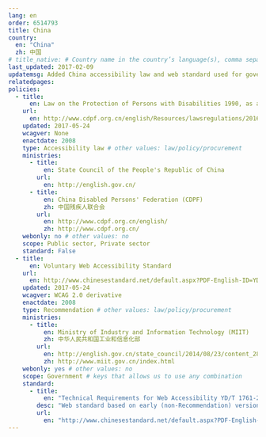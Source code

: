 ```yaml
---
lang: en
order: 6514793
title: China
country:
  en: "China"
  zh: 中国
# title_native: # Country name in the country’s language(s), comma separated. For Switzerland: Schweiz, Suisse, Svizzera, Svizra
last_updated: 2017-02-09
updatemsg: Added China accessibility law and web standard used for government websites.
relatedpages:
policies:
  - title:
      en: Law on the Protection of Persons with Disabilities 1990, as amended
    url:
      en: http://www.cdpf.org.cn/english/Resources/lawsregulations/201603/t20160303_542879.shtml
    updated: 2017-05-24
    wcagver: None
    enactdate: 2008
    type: Accessibility law # other values: law/policy/procurement
    ministries:
      - title:
          en: State Council of the People's Republic of China
        url:
          en: http://english.gov.cn/
      - title:
          en: China Disabled Persons' Federation (CDPF)
          zh: 中国残疾人联合会
        url:
          en: http://www.cdpf.org.cn/english/
          zh: http://www.cdpf.org.cn/
    webonly: no # other values: no
    scope: Public sector, Private sector
    standard: False
  - title:
      en: Voluntary Web Accessibility Standard
    url:
      en: http://www.chinesestandard.net/default.aspx?PDF-English-ID=YD/T%201761-2008
    updated: 2017-05-24
    wcagver: WCAG 2.0 derivative
    enactdate: 2008
    type: Recommendation # other values: law/policy/procurement
    ministries:
      - title:
          en: Ministry of Industry and Information Technology (MIIT)
          zh: 中华人民共和国工业和信息化部
        url:
          en: http://english.gov.cn/state_council/2014/08/23/content_281474983035940.htm
          zh: http://www.miit.gov.cn/index.html
    webonly: yes # other values: no
    scope: Government # keys that allows us to use any combination
    standard:
      - title:
          en: "Technical Requirements for Web Accessibility YD/T 1761-2012"
        desc: "Web standard based on early (non-Recommendation) version of WCAG 2.0 published in 2008."
        url:
          en: "http://www.chinesestandard.net/default.aspx?PDF-English-ID=YD/T%201761-2012"
---
```

